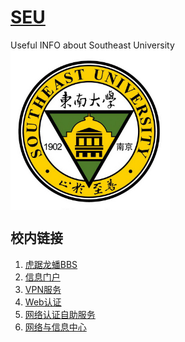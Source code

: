 # [SEU](http://www.seu.edu.cn/)  
Useful INFO about Southeast University  
<img src="./SEU.jpg" width = "255" height = "255" alt="SEU" align=center />

## 校内链接  
1. [虎踞龙蟠BBS](http://bbs.seu.edu.cn/)  
3. [信息门户](http://my.seu.edu.cn/)  
4. [VPN服务](https://vpn2.seu.edu.cn/)  
4. [Web认证](https://w.seu.edu.cn/)  
5. [网络认证自助服务](https://selfservice.seu.edu.cn/selfservice/index.php)  
6. [网络与信息中心](http://nic.seu.edu.cn/)
